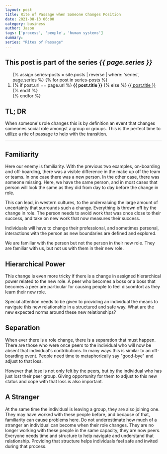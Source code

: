 ```yaml
---
layout: post
title: Rite of Passage when Someone Changes Position
date: 2021-08-13 06:00
category: business
author: Jason
tags: ['process', 'people', 'human systems']
summary: 
series: "Rites of Passage"
---
```


<aside class="series">
  <h2>This post is part of the series <em>{{ page.series }}</em></h2>
  <ol>
    {% assign series-posts = site.posts | reverse | where: 'series', page.series %}
    {% for post in series-posts %}
    <li>
      {% if post.url == page.url %}
      <strong>{{ post.title }}</strong>
      {% else %}
      <a href="{{ site.baseurl }}{{ post.url }}">{{ post.title }}</a>
      {% endif %}
    </li>
    {% endfor %}
  </ol>
</aside>

## TL; DR

When someone's role changes this is by definition an event that changes someones social role amongst a group or groups. This is the perfect time to utilize a rite of passage to help with the transition.

---

## Familiarity

Here our enemy is familiarity. With the previous two examples, on-boarding and off-boarding, there was a visible difference in the make up off the team or teams. In one case there was a new person. In the other case, there was someone missing. Here, we have the same person, and in most cases that person will look the same as they did from day to day before the change in role.

This can lead, in western cultures, to the undervaluing the large amount of uncertainty that surrounds such a change. Everything is thrown off by the change in role. The person needs to avoid work that was once close to their success, and take on new work that now measures their success.

Individuals will have to change their professional, and sometimes personal, interactions with the person as new boundaries are defined and explored.

We are familiar with the person but not the person in their new role. They are familiar with us, but not us with them in their new role.

## Hierarchical Power

This change is even more tricky if there is a change in assigned hierarchical power related to the new role. A peer who becomes a boss or a boss that becomes a peer are particular for causing people to feel discomfort as they learn their new role.

Special attention needs to be given to providing an individual the means to navigate this new relationship in a structured and safe way. What are the new expected norms around these new relationships?

## Separation

When ever there is a role change, there is a separation that must happen. There are those who were once peers to the individual who will now be absent that individual's contributions. In many ways this is similar to an off-boarding event. People need time to metaphorically say "good-bye" and adjust to that loss.

However that lose is not only felt by the peers, but by the individual who has just lost their peer group. Giving opportunity for them to adjust to this new status and cope with that loss is also important.

## A Stranger

At the same time the individual is leaving a group, they are also joining one. They may have worked with these people before, and because of that, familiarity can cause problems here. Do not underestimate how much of a stranger an individual can become when their role changes. They are no longer working with these people in the same capacity, they are now peers. Everyone needs time and structure to help navigate and understand that relationship. Providing that structure helps individuals feel safe and invited during that process.